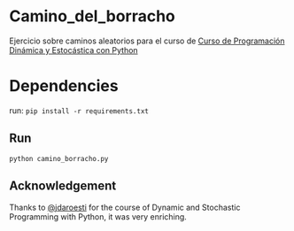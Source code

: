 # Camino_del_borracho

Ejercicio sobre caminos aleatorios para el curso de [Curso de Programación Dinámica y Estocástica con Python](https://platzi.com/clases/programacion-estocastica/)


# Dependencies

run: 
`pip install -r requirements.txt`

## Run

`python camino_borracho.py`
   
## Acknowledgement
Thanks to [@jdaroesti](https://twitter.com/jdaroesti?lang=es) for the course of Dynamic and Stochastic Programming with Python, it was very enriching.

